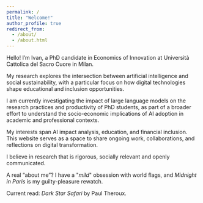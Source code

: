 ```yaml
---
permalink: /
title: "Welcome!"
author_profile: true
redirect_from: 
  - /about/
  - /about.html
---
```


Hello! I’m Ivan, a PhD candidate in Economics of Innovation at Università Cattolica del Sacro Cuore in Milan. 

My research explores the intersection between artificial intelligence and social sustainability, with a particular focus on how digital technologies shape educational and inclusion opportunities.

I am currently investigating the impact of large language models on the research practices and productivity of PhD students, as part of a broader effort to understand the socio-economic implications of AI adoption in academic and professional contexts. 

My interests span AI impact analysis, education, and financial inclusion.
This website serves as a space to share ongoing work, collaborations, and reflections on digital transformation. 

I believe in research that is rigorous, socially relevant and openly communicated.

A real “about me”? I have a "*mild*" obsession with world flags, and *Midnight in Paris* is my guilty-pleasure rewatch. 

Current read: *Dark Star Safari* by Paul Theroux.

